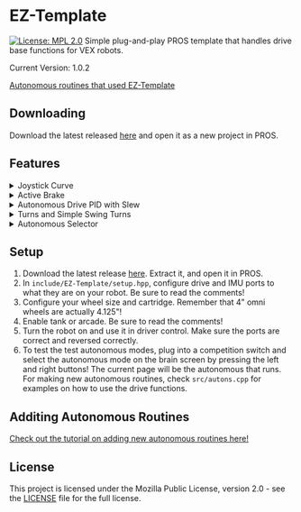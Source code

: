 # EZ-Template
[![License: MPL 2.0](https://img.shields.io/badge/License-MPL%202.0-brightgreen.svg)](https://opensource.org/licenses/MPL-2.0)
Simple plug-and-play PROS template that handles drive base functions for VEX robots.  

Current Version: 1.0.2

[Autonomous routines that used EZ-Template](https://photos.app.goo.gl/yRwuvmq7hDoM4f6EA)

## Downloading

Download the latest released [here](https://github.com/Unionjackjz1/EZ-Template/releases/latest) and open it as a new project in PROS.

## Features
<details closed>
<summary><bold>Joystick Curve</bold></summary>
<br>

> Using the [5225 curves from 2018](https://www.desmos.com/calculator/rcfjjg83zx), (explained [here](https://www.vexforum.com/t/team-5225a-in-the-zone-code-release-yes-you-read-that-right/63199/10)).  The x-axis is the joystick input and the y-axis is the motor output.  

> Normally, pushing the joystick half way means the robot goes half speed.  With an input curve, pushing the joystick half way may only move the robot at 1/4 power.  This means more of the joystick movement goes to lower speeds, giving you more control of the robot.

> When the robot is on, tapping/holding the left/right arrows will increase/decrease how large the curve is.  When arcade is enabled, each stick will have it's own curve.  The y/a buttons will increase/decrease the curve for the right stick.  

> After you find values you like, in `include/EZ-Template/setup.hpp` set `STARTING_LEFT_CURVE_SCALE` and `STARTING_RIGHT_CURVE_SCALE` to whatever you liked!

</details>



<details closed>

<summary><bold>Active Brake</bold></summary>
<br>

> If you put the motors on brake type hold, a robot can still push the robot a bit, and when you let go of the joysticks the robot just locks in place.  Active brake runs a P loop on the drive when you let go of the joysticks.  By adjusting the kP, you adjust how hard the robot fights back.  If you make it smaller, there will be a larger deadzone and you'll coast a little bit.  Active brake vs brake type is personal preference.

> To adjust the kP, in `include/EZ-Template/setup.hpp` change `ACTIVE_BRAKE_KP`.  We suggest around `0.1`.

</details>



<details closed>

<summary><bold>Autonomous Drive PID with Slew</bold></summary>
<br>

> In autonomous, you input inches, the code converts that to ticks and that's our target position, the robot gets to that position using PD.  The robot also uses the IMU to maintain a heading while driving straight.

> The robot also ramps up from a minimum speed to a maximum speed for X inches, that can be adjusted at the bottom of `include/EZ-Template/setup.hpp`.

> [Check out the tutorial on adding new autonomous routines here!](Adding-Autonomous-Routines.MD)

</details>



<details closed>

<summary><bold>Turns and Simple Swing Turns</bold></summary>
<br>

> In autonomous, you input degrees and the robot turns to that angle using PID.

> The swing turns are `l_swing` and `r_swing`, these functions turn using one side of the drive.

> [Check out the tutorial on adding new autonomous routines here!](Adding-Autonomous-Routines.MD)

</details>



<details closed>

<summary><bold>Autonomous Selector</bold></summary>
<br>

> While the robot is in disabled, you can select an autonomous routine by pressing the left/right buttons on the brain!  The page it's on when autonomous is enabled is the routine that will run.

> [Check out the tutorial on adding new autonomous routines here!](Adding-Autonomous-Routines.MD)

</details>


## Setup
1) Download the latest release [here](https://github.com/Unionjackjz1/EZ-Template/releases/latest).  Extract it, and open it in PROS.
2) In `include/EZ-Template/setup.hpp`, configure drive and IMU ports to what they are on your robot.  Be sure to read the comments!
3) Configure your wheel size and cartridge.  Remember that 4" omni wheels are actually 4.125"!
4) Enable tank or arcade.  Be sure to read the comments!
5) Turn the robot on and use it in driver control.  Make sure the ports are correct and reversed correctly.  
6) To test the test autonomous modes, plug into a competition switch and select the autonomous mode on the brain screen by pressing the left and right buttons!  The current page will be the autonomous that runs.  For making new autonomous routines, check `src/autons.cpp` for examples on how to use the drive functions.

## Additing Autonomous Routines
[Check out the tutorial on adding new autonomous routines here!](/docs/autons.md)

## License

This project is licensed under the Mozilla Public License, version 2.0 - see the [LICENSE](LICENSE)
file for the full license.
